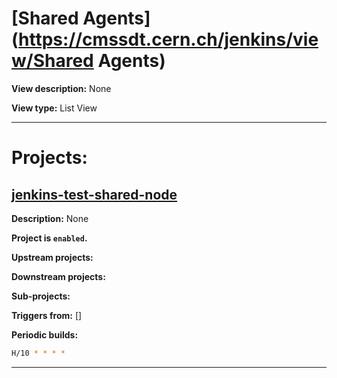 # [Shared Agents](https://cmssdt.cern.ch/jenkins/view/Shared Agents)

**View description:** None

**View type:** List View

---

# Projects:

## [jenkins-test-shared-node](https://cmssdt.cern.ch/jenkins/job/jenkins-test-shared-node)

**Description:** None

**Project is `enabled`.**

**Upstream projects:**

**Downstream projects:**

**Sub-projects:**

**Triggers from:** []


**Periodic builds:**
```bash
H/10 * * * *
```

---

